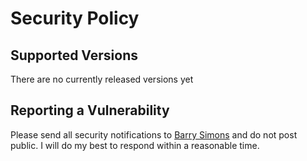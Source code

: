 # Security Policy

## Supported Versions

There are no currently released versions yet

## Reporting a Vulnerability

Please send all security notifications to [Barry Simons](linuxuser586@gmail.com)
and do not post public. I will do my best to respond within a reasonable time.
